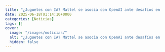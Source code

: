 ```yaml
---
title: "¿Juguetes con IA? Mattel se asocia con OpenAI ante desafíos en la industria"
date: 2025-06-18T01:14:10+0000
categories: [Noticias]
tags: []
cover:
  image: "/images/noticias/"
  alt: "¿Juguetes con IA? Mattel se asocia con OpenAI ante desafíos en la industria"
  hidden: false
---
```



